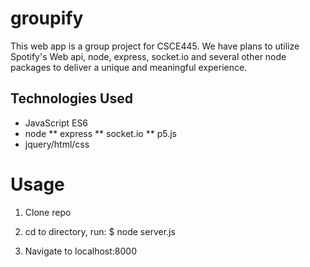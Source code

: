 # groupify
This web app is a group project for CSCE445. We have plans to utilize Spotify's Web api, node, express, socket.io and several other node packages to deliver a unique and meaningful experience.

## Technologies Used
* JavaScript ES6
* node
** express
** socket.io
** p5.js
* jquery/html/css

# Usage
1. Clone repo
2. cd to directory, run:
$ node server.js

3. Navigate to localhost:8000
